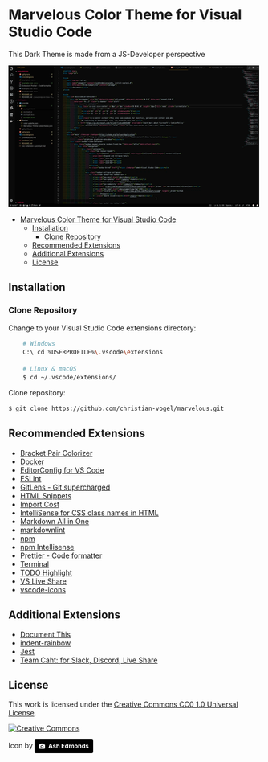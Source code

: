 # Marvelous Color Theme for Visual Studio Code

This Dark Theme is made from a JS-Developer perspective

![Screenshot](https://github.com/christian-vogel/marvelous/raw/master/images/Bildschirmaufnahme&#32;2018-10-17&#32;um&#32;15.11.29.mov.gif)

- [Marvelous Color Theme for Visual Studio Code](#marvelous-color-theme-for-visual-studio-code)
    - [Installation](#installation)
        - [Clone Repository](#clone-repository)
    - [Recommended Extensions](#recommended-extensions)
    - [Additional Extensions](#additional-extensions)
    - [License](#license)

## Installation

### Clone Repository

Change to your Visual Studio Code extensions directory:

```bash
    # Windows
    C:\ cd %USERPROFILE%\.vscode\extensions

    # Linux & macOS
    $ cd ~/.vscode/extensions/
```

Clone repository:

```bash
$ git clone https://github.com/christian-vogel/marvelous.git
```

## Recommended Extensions

- [Bracket Pair Colorizer](https://marketplace.visualstudio.com/items?itemName=CoenraadS.bracket-pair-colorizer)
- [Docker](https://marketplace.visualstudio.com/items?itemName=PeterJausovec.vscode-docker)
- [EditorConfig for VS Code](https://marketplace.visualstudio.com/items?itemName=EditorConfig.EditorConfig)
- [ESLint](https://marketplace.visualstudio.com/items?itemName=dbaeumer.vscode-eslint)
- [GitLens - Git supercharged](https://marketplace.visualstudio.com/items?itemName=eamodio.gitlens)
- [HTML Snippets](https://marketplace.visualstudio.com/items?itemName=abusaidm.html-snippets)
- [Import Cost](https://marketplace.visualstudio.com/items?itemName=wix.vscode-import-cost)
- [IntelliSense for CSS class names in HTML](https://marketplace.visualstudio.com/items?itemName=Zignd.html-css-class-completion)
- [Markdown All in One](https://marketplace.visualstudio.com/items?itemName=yzhang.markdown-all-in-one)
- [markdownlint](https://marketplace.visualstudio.com/items?itemName=DavidAnson.vscode-markdownlint)
- [npm](https://marketplace.visualstudio.com/items?itemName=eg2.vscode-npm-script)
- [npm Intellisense](https://marketplace.visualstudio.com/items?itemName=christian-kohler.npm-intellisense)
- [Prettier - Code formatter](https://marketplace.visualstudio.com/items?itemName=esbenp.prettier-vscode)
- [Terminal](https://marketplace.visualstudio.com/items?itemName=formulahendry.terminal)
- [TODO Highlight](https://marketplace.visualstudio.com/items?itemName=wayou.vscode-todo-highlight)
- [VS Live Share](https://marketplace.visualstudio.com/items?itemName=MS-vsliveshare.vsliveshare)
- [vscode-icons](https://marketplace.visualstudio.com/items?itemName=robertohuertasm.vscode-icons)

## Additional Extensions

- [Document This](https://marketplace.visualstudio.com/items?itemName=joelday.docthis)
- [indent-rainbow](https://marketplace.visualstudio.com/items?itemName=oderwat.indent-rainbow)
- [Jest](https://marketplace.visualstudio.com/items?itemName=Orta.vscode-jest)
- [Team Caht: for Slack, Discord, Live Share](https://marketplace.visualstudio.com/items?itemName=karigari.chat)

## License

This work is licensed under the [Creative Commons CC0 1.0 Universal License](http://creativecommons.org/publicdomain/zero/1.0/legalcode).

[![Creative Commons](https://img.shields.io/badge/license-CC0%201.0-orange.svg?style=flat-square)](http://creativecommons.org/publicdomain/zero/1.0/)

Icon by <a style="background-color:black;color:white;text-decoration:none;padding:4px 6px;font-family:-apple-system, BlinkMacSystemFont, &quot;San Francisco&quot;, &quot;Helvetica Neue&quot;, Helvetica, Ubuntu, Roboto, Noto, &quot;Segoe UI&quot;, Arial, sans-serif;font-size:12px;font-weight:bold;line-height:1.2;display:inline-block;border-radius:3px" href="https://unsplash.com/@badashproducts?utm_medium=referral&amp;utm_campaign=photographer-credit&amp;utm_content=creditBadge" target="_blank" rel="noopener noreferrer" title="Download free do whatever you want high-resolution photos from Ash Edmonds"><span style="display:inline-block;padding:2px 3px"><svg xmlns="http://www.w3.org/2000/svg" style="height:12px;width:auto;position:relative;vertical-align:middle;top:-1px;fill:white" viewBox="0 0 32 32"><title>unsplash-logo</title><path d="M20.8 18.1c0 2.7-2.2 4.8-4.8 4.8s-4.8-2.1-4.8-4.8c0-2.7 2.2-4.8 4.8-4.8 2.7.1 4.8 2.2 4.8 4.8zm11.2-7.4v14.9c0 2.3-1.9 4.3-4.3 4.3h-23.4c-2.4 0-4.3-1.9-4.3-4.3v-15c0-2.3 1.9-4.3 4.3-4.3h3.7l.8-2.3c.4-1.1 1.7-2 2.9-2h8.6c1.2 0 2.5.9 2.9 2l.8 2.4h3.7c2.4 0 4.3 1.9 4.3 4.3zm-8.6 7.5c0-4.1-3.3-7.5-7.5-7.5-4.1 0-7.5 3.4-7.5 7.5s3.3 7.5 7.5 7.5c4.2-.1 7.5-3.4 7.5-7.5z"></path></svg></span><span style="display:inline-block;padding:2px 3px">Ash Edmonds</span></a>